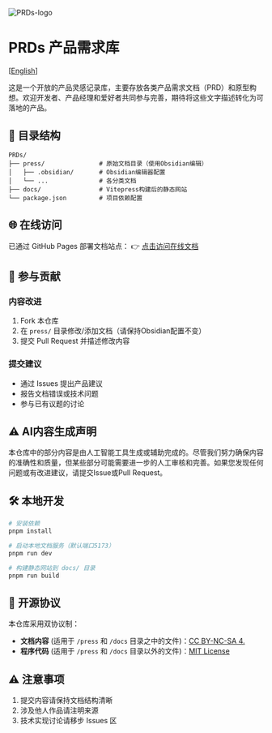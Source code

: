 
![PRDs-logo](/press/public/logo.avif)

# PRDs 产品需求库

[[English](/README.md)]

这是一个开放的产品灵感记录库，主要存放各类产品需求文档（PRD）和原型构想。欢迎开发者、产品经理和爱好者共同参与完善，期待将这些文字描述转化为可落地的产品。

## 📂 目录结构

```
PRDs/
├── press/               # 原始文档目录（使用Obsidian编辑）
│   ├── .obsidian/       # Obsidian编辑器配置
│   └── ...              # 各分类文档
├── docs/                # Vitepress构建后的静态网站
└── package.json         # 项目依赖配置
```

## 🌐 在线访问

已通过 GitHub Pages 部署文档站点：
👉 [点击访问在线文档](https://lufbduk.github.io/PRDs)

## 🤝 参与贡献

### 内容改进
1. Fork 本仓库
2. 在 `press/` 目录修改/添加文档（请保持Obsidian配置不变）
3. 提交 Pull Request 并描述修改内容

### 提交建议
- 通过 Issues 提出产品建议
- 报告文档错误或技术问题
- 参与已有议题的讨论

## ⚠️ AI内容生成声明

本仓库中的部分内容是由人工智能工具生成或辅助完成的。尽管我们努力确保内容的准确性和质量，但某些部分可能需要进一步的人工审核和完善。如果您发现任何问题或有改进建议，请提交Issue或Pull Request。

## 🛠️ 本地开发

```bash
# 安装依赖
pnpm install

# 启动本地文档服务（默认端口5173）
pnpm run dev

# 构建静态网站到 docs/ 目录
pnpm run build
```

## 📜 开源协议

本仓库采用双协议制：
- **文档内容** (适用于 `/press` 和 `/docs` 目录之中的文件)：[CC BY-NC-SA 4.](https://creativecommons.org/licenses/by-nc-sa/4.0/deed.zh)
- **程序代码** (适用于 `/press` 和 `/docs` 目录以外的文件)：[MIT License](LICENSE-CODE)

## ⚠️ 注意事项
1. 提交内容请保持文档结构清晰
2. 涉及他人作品请注明来源
3. 技术实现讨论请移步 Issues 区
